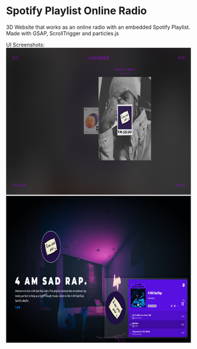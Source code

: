 # Spotify Playlist Online Radio
3D Website that works as an online radio with an embedded Spotify Playlist. Made with GSAP, ScrollTrigger and particles.js

UI Screenshots: <br>
<img src="spotify_landing_page_screenshot.png" alt="Screenshot" width="900" height="400">
<img src="spotify_playlist_website_screenshot.png" alt="Screenshot" width="900" height="400">
